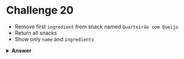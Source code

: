# Challenge 20
- Remove first `ingredient` from snack named `Quarteirão com Queijo`
- Return all snacks
- Show only `name` and `ingredients`

<details>
  <summary><strong>Answer</strong></summary>

  ```js
  db.produtos
    .updateOne({ nome: "Quarteirão com Queijo" }, { $pop: { ingredientes: -1 } });

  db.produtos
    .find({}, { _id: 0, nome: 1, ingredientes: 1 });
  ```
</details>